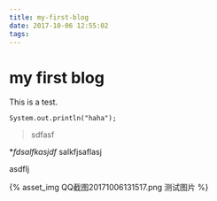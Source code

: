 ```yaml
---
title: my-first-blog
date: 2017-10-06 12:55:02
tags:
---
```


# my first blog

This is a test.

```
System.out.println("haha");
```

> sdfasf

**fdsalfkasjdf* salkfjsaflasj

asdflj

{% asset_img QQ截图20171006131517.png 测试图片 %}
